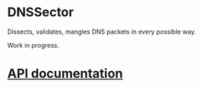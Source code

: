 DNSSector
=========

Dissects, validates, mangles DNS packets in every possible way.

Work in progress.

# [API documentation](https://jedisct1.github.io/dnssector/target/doc/dnssector/)
